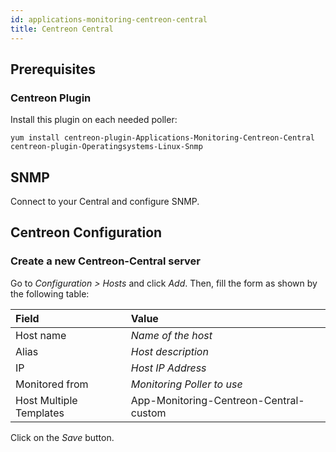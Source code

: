 ```yaml
---
id: applications-monitoring-centreon-central
title: Centreon Central
---
```


## Prerequisites

### Centreon Plugin

Install this plugin on each needed poller:

``` shell
yum install centreon-plugin-Applications-Monitoring-Centreon-Central centreon-plugin-Operatingsystems-Linux-Snmp
```

## SNMP

Connect to your Central and configure SNMP.

## Centreon Configuration

### Create a new Centreon-Central server

Go to *Configuration \> Hosts* and click *Add*. Then, fill the form as shown by
the following table:

| Field                   | Value                                  |
| :---------------------- | :------------------------------------- |
| Host name               | *Name of the host*                     |
| Alias                   | *Host description*                     |
| IP                      | *Host IP Address*                      |
| Monitored from          | *Monitoring Poller to use*             |
| Host Multiple Templates | App-Monitoring-Centreon-Central-custom |

Click on the *Save* button.
